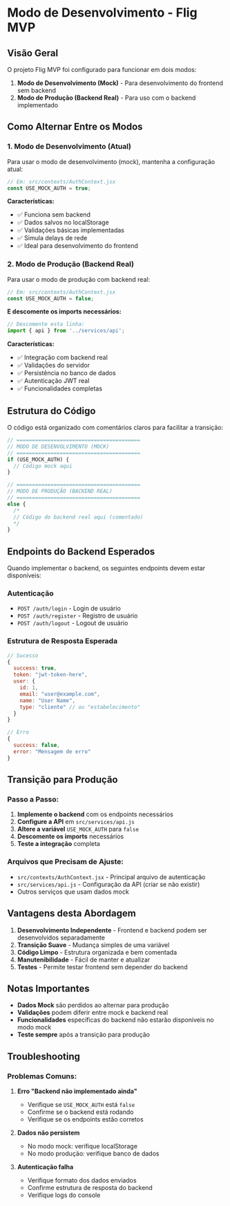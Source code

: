 # Modo de Desenvolvimento - Flig MVP

## Visão Geral

O projeto Flig MVP foi configurado para funcionar em dois modos:

1. **Modo de Desenvolvimento (Mock)** - Para desenvolvimento do frontend sem backend
2. **Modo de Produção (Backend Real)** - Para uso com o backend implementado

## Como Alternar Entre os Modos

### 1. Modo de Desenvolvimento (Atual)

Para usar o modo de desenvolvimento (mock), mantenha a configuração atual:

```javascript
// Em: src/contexts/AuthContext.jsx
const USE_MOCK_AUTH = true;
```

**Características:**
- ✅ Funciona sem backend
- ✅ Dados salvos no localStorage
- ✅ Validações básicas implementadas
- ✅ Simula delays de rede
- ✅ Ideal para desenvolvimento do frontend

### 2. Modo de Produção (Backend Real)

Para usar o modo de produção com backend real:

```javascript
// Em: src/contexts/AuthContext.jsx
const USE_MOCK_AUTH = false;
```

**E descomente os imports necessários:**
```javascript
// Descomente esta linha:
import { api } from '../services/api';
```

**Características:**
- ✅ Integração com backend real
- ✅ Validações do servidor
- ✅ Persistência no banco de dados
- ✅ Autenticação JWT real
- ✅ Funcionalidades completas

## Estrutura do Código

O código está organizado com comentários claros para facilitar a transição:

```javascript
// ========================================
// MODO DE DESENVOLVIMENTO (MOCK)
// ========================================
if (USE_MOCK_AUTH) {
  // Código mock aqui
}

// ========================================
// MODO DE PRODUÇÃO (BACKEND REAL)
// ========================================
else {
  /*
  // Código do backend real aqui (comentado)
  */
}
```

## Endpoints do Backend Esperados

Quando implementar o backend, os seguintes endpoints devem estar disponíveis:

### Autenticação
- `POST /auth/login` - Login de usuário
- `POST /auth/register` - Registro de usuário
- `POST /auth/logout` - Logout de usuário

### Estrutura de Resposta Esperada

```javascript
// Sucesso
{
  success: true,
  token: "jwt-token-here",
  user: {
    id: 1,
    email: "user@example.com",
    name: "User Name",
    type: "cliente" // ou "estabelecimento"
  }
}

// Erro
{
  success: false,
  error: "Mensagem de erro"
}
```

## Transição para Produção

### Passo a Passo:

1. **Implemente o backend** com os endpoints necessários
2. **Configure a API** em `src/services/api.js`
3. **Altere a variável** `USE_MOCK_AUTH` para `false`
4. **Descomente os imports** necessários
5. **Teste a integração** completa

### Arquivos que Precisam de Ajuste:

- `src/contexts/AuthContext.jsx` - Principal arquivo de autenticação
- `src/services/api.js` - Configuração da API (criar se não existir)
- Outros serviços que usam dados mock

## Vantagens desta Abordagem

1. **Desenvolvimento Independente** - Frontend e backend podem ser desenvolvidos separadamente
2. **Transição Suave** - Mudança simples de uma variável
3. **Código Limpo** - Estrutura organizada e bem comentada
4. **Manutenibilidade** - Fácil de manter e atualizar
5. **Testes** - Permite testar frontend sem depender do backend

## Notas Importantes

- **Dados Mock** são perdidos ao alternar para produção
- **Validações** podem diferir entre mock e backend real
- **Funcionalidades** específicas do backend não estarão disponíveis no modo mock
- **Teste sempre** após a transição para produção

## Troubleshooting

### Problemas Comuns:

1. **Erro "Backend não implementado ainda"**
   - Verifique se `USE_MOCK_AUTH` está `false`
   - Confirme se o backend está rodando
   - Verifique se os endpoints estão corretos

2. **Dados não persistem**
   - No modo mock: verifique localStorage
   - No modo produção: verifique banco de dados

3. **Autenticação falha**
   - Verifique formato dos dados enviados
   - Confirme estrutura de resposta do backend
   - Verifique logs do console


